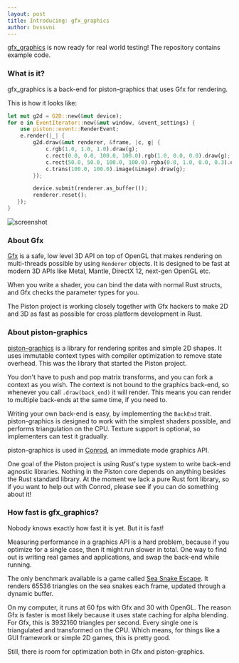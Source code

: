 ```yaml
---
layout: post
title: Introducing: gfx_graphics
author: bvssvni
---
```


[gfx_graphics](https://github.com/PistonDevelopers/gfx_graphics) is now ready for real world testing!
The repository contains example code.

### What is it?

gfx_graphics is a back-end for piston-graphics that uses Gfx for rendering.

This is how it looks like:

```Rust
let mut g2d = G2D::new(&mut device);
for e in EventIterator::new(&mut window, &event_settings) {
    use piston::event::RenderEvent;
    e.render(|_| {
        g2d.draw(&mut renderer, &frame, |c, g| {
            c.rgb(1.0, 1.0, 1.0).draw(g);
            c.rect(0.0, 0.0, 100.0, 100.0).rgb(1.0, 0.0, 0.0).draw(g);
            c.rect(50.0, 50.0, 100.0, 100.0).rgba(0.0, 1.0, 0.0, 0.3).draw(g);
            c.trans(100.0, 100.0).image(&image).draw(g);
        });

        device.submit(renderer.as_buffer());
        renderer.reset();
   });
}
```

![screenshot](https://raw.githubusercontent.com/PistonDevelopers/gfx_graphics/master/screenshot.png)

### About Gfx

[Gfx](https://github.com/gfx-rs/gfx-rs) is a safe, low level 3D API on top of OpenGL
that makes rendering on multi-threads possible by using `Renderer` objects.
It is designed to be fast at modern 3D APIs like Metal, Mantle, DirectX 12, next-gen OpenGL etc.

When you write a shader, you can bind the data with normal Rust structs,
and Gfx checks the parameter types for you.

The Piston project is working closely together with Gfx hackers
to make 2D and 3D as fast as possible for cross platform development in Rust.

### About piston-graphics

[piston-graphics](https://github.com/pistondevelopers/graphics) is a library for
rendering sprites and simple 2D shapes.
It uses immutable context types with compiler optimization to remove state overhead.
This was the library that started the Piston project.

You don't have to push and pop matrix transforms,
and you can fork a context as you wish.
The context is not bound to the graphics back-end,
so whenever you call `.draw(back_end)` it will render.
This means you can render to multiple back-ends at the same time, if you need to.

Writing your own back-end is easy, by implementing the `BackEnd` trait.
piston-graphics is designed to work with the simplest shaders possible,
and performs triangulation on the CPU.
Texture support is optional, so implementers can test it gradually.

piston-graphics is used in [Conrod](https://github.com/pistondevelopers/conrod),
an immediate mode graphics API.

One goal of the Piston project is using Rust's type system to write back-end agnostic libraries.
Nothing in the Piston core depends on anything besides the Rust standard library.
At the moment we lack a pure Rust font library,
so if you want to help out with Conrod, please see if you can do something about it!

### How fast is gfx_graphics?

Nobody knows exactly how fast it is yet. But it is fast!

Measuring performance in a graphics API is a hard problem,
because if you optimize for a single case, then it might run slower in total.
One way to find out is writing real games and applications,
and swap the back-end while running.

The only benchmark available is a game called [Sea Snake Escape](https://github.com/bvssvni/rust-snake).
It renders 65536 triangles on the sea snakes each frame, updated through a dynamic buffer.

On my computer, it runs at 60 fps with Gfx and 30 with OpenGL.
The reason Gfx is faster is most likely because it uses state caching for alpha blending.
For Gfx, this is 3932160 triangles per second.
Every single one is triangulated and transformed on the CPU.
Which means, for things like a GUI framework or simple 2D games, this is pretty good.

Still, there is room for optimization both in Gfx and piston-graphics.
